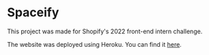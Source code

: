 # Spaceify

This project was made for Shopify's 2022 front-end intern challenge.

The website was deployed using Heroku. You can find it [here](https://choosealicense.com/licenses/mit/).